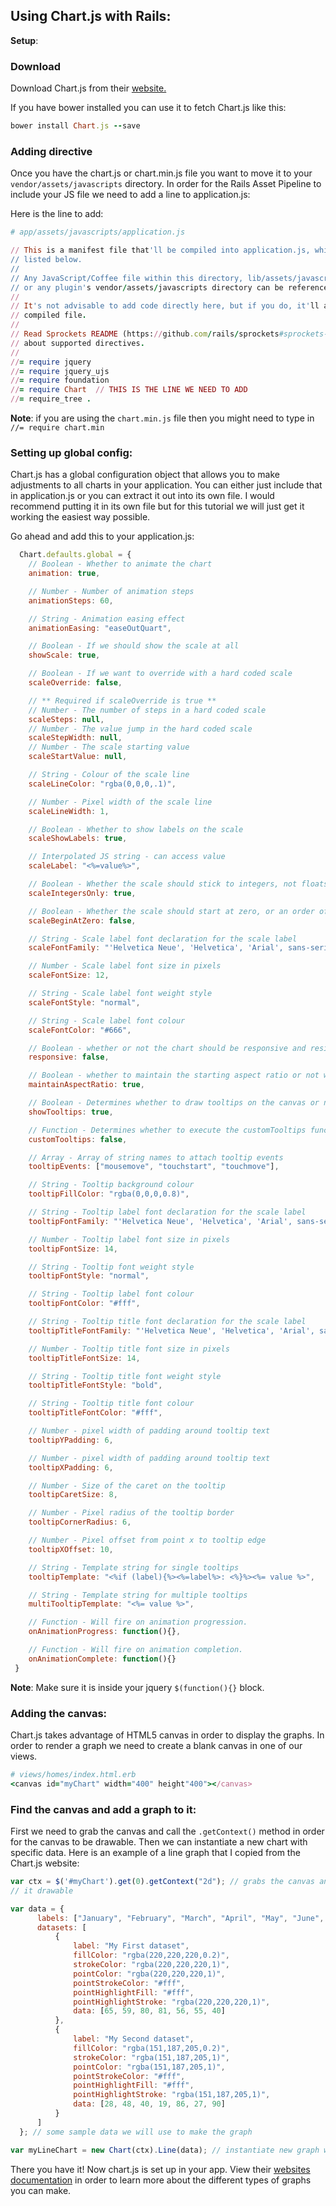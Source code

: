 ## Using Chart.js with Rails:

**Setup**:

### Download

Download Chart.js from their [website.](http://www.chartjs.org/)

If you have bower installed you can use it to fetch Chart.js like this:

```ruby
bower install Chart.js --save
```

### Adding directive

Once you have the chart.js or chart.min.js file you want to move it to your
`vendor/assets/javascripts` directory.  In order for the Rails Asset Pipeline to
include your JS file we need to add a line to application.js:

Here is the line to add:
```ruby
# app/assets/javascripts/application.js

// This is a manifest file that'll be compiled into application.js, which will include all the files
// listed below.
//
// Any JavaScript/Coffee file within this directory, lib/assets/javascripts, vendor/assets/javascripts,
// or any plugin's vendor/assets/javascripts directory can be referenced here using a relative path.
//
// It's not advisable to add code directly here, but if you do, it'll appear at the bottom of the
// compiled file.
//
// Read Sprockets README (https://github.com/rails/sprockets#sprockets-directives) for details
// about supported directives.
//
//= require jquery
//= require jquery_ujs
//= require foundation
//= require Chart  // THIS IS THE LINE WE NEED TO ADD
//= require_tree .
```

**Note**: if you are using the `chart.min.js` file then you might need to type
in `//= require chart.min`

###  Setting up global config:

Chart.js has a global configuration object that allows you to make adjustments
to all charts in your application.  You can either just include that in
application.js or you can extract it out into its own file.  I would recommend
putting it in its own file but for this tutorial we will just get it working the
easiest way possible.

Go ahead and add this to your application.js:
```javascript
  Chart.defaults.global = {
    // Boolean - Whether to animate the chart
    animation: true,

    // Number - Number of animation steps
    animationSteps: 60,

    // String - Animation easing effect
    animationEasing: "easeOutQuart",

    // Boolean - If we should show the scale at all
    showScale: true,

    // Boolean - If we want to override with a hard coded scale
    scaleOverride: false,

    // ** Required if scaleOverride is true **
    // Number - The number of steps in a hard coded scale
    scaleSteps: null,
    // Number - The value jump in the hard coded scale
    scaleStepWidth: null,
    // Number - The scale starting value
    scaleStartValue: null,

    // String - Colour of the scale line
    scaleLineColor: "rgba(0,0,0,.1)",

    // Number - Pixel width of the scale line
    scaleLineWidth: 1,

    // Boolean - Whether to show labels on the scale
    scaleShowLabels: true,

    // Interpolated JS string - can access value
    scaleLabel: "<%=value%>",

    // Boolean - Whether the scale should stick to integers, not floats even if drawing space is there
    scaleIntegersOnly: true,

    // Boolean - Whether the scale should start at zero, or an order of magnitude down from the lowest value
    scaleBeginAtZero: false,

    // String - Scale label font declaration for the scale label
    scaleFontFamily: "'Helvetica Neue', 'Helvetica', 'Arial', sans-serif",

    // Number - Scale label font size in pixels
    scaleFontSize: 12,

    // String - Scale label font weight style
    scaleFontStyle: "normal",

    // String - Scale label font colour
    scaleFontColor: "#666",

    // Boolean - whether or not the chart should be responsive and resize when the browser does.
    responsive: false,

    // Boolean - whether to maintain the starting aspect ratio or not when responsive, if set to false, will take up entire container
    maintainAspectRatio: true,

    // Boolean - Determines whether to draw tooltips on the canvas or not
    showTooltips: true,

    // Function - Determines whether to execute the customTooltips function instead of drawing the built in tooltips (See [Advanced - External Tooltips](#advanced-usage-custom-tooltips))
    customTooltips: false,

    // Array - Array of string names to attach tooltip events
    tooltipEvents: ["mousemove", "touchstart", "touchmove"],

    // String - Tooltip background colour
    tooltipFillColor: "rgba(0,0,0,0.8)",

    // String - Tooltip label font declaration for the scale label
    tooltipFontFamily: "'Helvetica Neue', 'Helvetica', 'Arial', sans-serif",

    // Number - Tooltip label font size in pixels
    tooltipFontSize: 14,

    // String - Tooltip font weight style
    tooltipFontStyle: "normal",

    // String - Tooltip label font colour
    tooltipFontColor: "#fff",

    // String - Tooltip title font declaration for the scale label
    tooltipTitleFontFamily: "'Helvetica Neue', 'Helvetica', 'Arial', sans-serif",

    // Number - Tooltip title font size in pixels
    tooltipTitleFontSize: 14,

    // String - Tooltip title font weight style
    tooltipTitleFontStyle: "bold",

    // String - Tooltip title font colour
    tooltipTitleFontColor: "#fff",

    // Number - pixel width of padding around tooltip text
    tooltipYPadding: 6,

    // Number - pixel width of padding around tooltip text
    tooltipXPadding: 6,

    // Number - Size of the caret on the tooltip
    tooltipCaretSize: 8,

    // Number - Pixel radius of the tooltip border
    tooltipCornerRadius: 6,

    // Number - Pixel offset from point x to tooltip edge
    tooltipXOffset: 10,

    // String - Template string for single tooltips
    tooltipTemplate: "<%if (label){%><%=label%>: <%}%><%= value %>",

    // String - Template string for multiple tooltips
    multiTooltipTemplate: "<%= value %>",

    // Function - Will fire on animation progression.
    onAnimationProgress: function(){},

    // Function - Will fire on animation completion.
    onAnimationComplete: function(){}
 }
```
**Note**: Make sure it is inside your jquery `$(function(){}` block.

###  Adding the canvas:  


Chart.js takes advantage of HTML5 canvas in order to display the graphs.  In
order to render a graph we need to create a blank canvas in one of our views.  

```ruby
# views/homes/index.html.erb
<canvas id="myChart" width="400" height"400"></canvas>
```

### Find the canvas and add a graph to it:

First we need to grab the canvas and call the `.getContext()` method in order
for the canvas to be drawable.  Then we can instantiate a new chart with
specific data.  Here is an example of a line graph that I copied from the
Chart.js website:

```javascript
var ctx = $('#myChart').get(0).getContext("2d"); // grabs the canvas and makes
// it drawable

var data = {
      labels: ["January", "February", "March", "April", "May", "June", "July"],
      datasets: [
          {
              label: "My First dataset",
              fillColor: "rgba(220,220,220,0.2)",
              strokeColor: "rgba(220,220,220,1)",
              pointColor: "rgba(220,220,220,1)",
              pointStrokeColor: "#fff",
              pointHighlightFill: "#fff",
              pointHighlightStroke: "rgba(220,220,220,1)",
              data: [65, 59, 80, 81, 56, 55, 40]
          },
          {
              label: "My Second dataset",
              fillColor: "rgba(151,187,205,0.2)",
              strokeColor: "rgba(151,187,205,1)",
              pointColor: "rgba(151,187,205,1)",
              pointStrokeColor: "#fff",
              pointHighlightFill: "#fff",
              pointHighlightStroke: "rgba(151,187,205,1)",
              data: [28, 48, 40, 19, 86, 27, 90]
          }
      ]
  }; // some sample data we will use to make the graph

var myLineChart = new Chart(ctx).Line(data); // instantiate new graph with data
```

There you have it! Now chart.js is set up in your app.  View their [websites
documentation](http://www.chartjs.org/docs/) in order to learn more about the
different types of graphs you can make.




 
